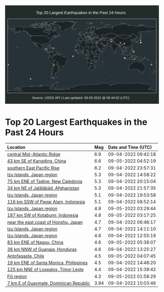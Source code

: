 ![Map](./map.png)

# Top 20 Largest Earthquakes in the Past 24 Hours

| Location | Mag | Date and Time (UTC) |
|:---|:---|:---|
| [central Mid-Atlantic Ridge](https://earthquake.usgs.gov/earthquakes/eventpage/us7000i53f) | 6.9 | 09-04-2022 09:42:18 |
| [43 km SE of Kangding, China](https://earthquake.usgs.gov/earthquakes/eventpage/us7000i59t) | 6.6 | 09-05-2022 04:52:19 |
| [southern East Pacific Rise](https://earthquake.usgs.gov/earthquakes/eventpage/us7000i585) | 6.2 | 09-04-2022 23:57:31 |
| [Izu Islands, Japan region](https://earthquake.usgs.gov/earthquakes/eventpage/us7000i552) | 5.3 | 09-04-2022 14:58:22 |
| [75 km ENE of Tadine, New Caledonia](https://earthquake.usgs.gov/earthquakes/eventpage/us7000i56w) | 5.3 | 09-04-2022 20:15:04 |
| [34 km NE of Jalālābād, Afghanistan](https://earthquake.usgs.gov/earthquakes/eventpage/us7000i57m) | 5.3 | 09-04-2022 21:57:35 |
| [Izu Islands, Japan region](https://earthquake.usgs.gov/earthquakes/eventpage/us7000i56h) | 5.1 | 09-04-2022 19:53:58 |
| [116 km SSW of Pagar Alam, Indonesia](https://earthquake.usgs.gov/earthquakes/eventpage/us7000i531) | 5.1 | 09-04-2022 08:52:14 |
| [Izu Islands, Japan region](https://earthquake.usgs.gov/earthquakes/eventpage/us7000i59b) | 4.9 | 09-05-2022 03:29:44 |
| [187 km SW of Kotabumi, Indonesia](https://earthquake.usgs.gov/earthquakes/eventpage/us7000i596) | 4.8 | 09-05-2022 03:17:25 |
| [near the east coast of Honshu, Japan](https://earthquake.usgs.gov/earthquakes/eventpage/us7000i52i) | 4.7 | 09-04-2022 06:46:17 |
| [Izu Islands, Japan region](https://earthquake.usgs.gov/earthquakes/eventpage/us7000i54w) | 4.7 | 09-04-2022 14:11:10 |
| [Izu Islands, Japan region](https://earthquake.usgs.gov/earthquakes/eventpage/us7000i54d) | 4.6 | 09-04-2022 12:55:19 |
| [83 km ENE of Nagqu, China](https://earthquake.usgs.gov/earthquakes/eventpage/us7000i5am) | 4.6 | 09-05-2022 05:38:07 |
| [38 km NNW of Guanaja, Honduras](https://earthquake.usgs.gov/earthquakes/eventpage/us7000i54l) | 4.6 | 09-04-2022 13:25:27 |
| [Antofagasta, Chile](https://earthquake.usgs.gov/earthquakes/eventpage/us7000i59i) | 4.5 | 09-05-2022 04:07:45 |
| [19 km ENE of Santa Monica, Philippines](https://earthquake.usgs.gov/earthquakes/eventpage/us7000i555) | 4.5 | 09-04-2022 14:48:20 |
| [125 km NNE of Lospalos, Timor Leste](https://earthquake.usgs.gov/earthquakes/eventpage/us7000i55a) | 4.4 | 09-04-2022 15:39:42 |
| [Fiji region](https://earthquake.usgs.gov/earthquakes/eventpage/us7000i58q) | 4.3 | 09-05-2022 01:58:29 |
| [7 km E of Guaymate, Dominican Republic](https://earthquake.usgs.gov/earthquakes/eventpage/pr2022247001) | 3.94 | 09-04-2022 10:03:46 |
